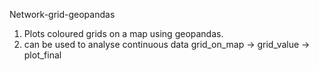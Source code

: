 Network-grid-geopandas

1. Plots coloured grids on a map using geopandas.
2. can be used to analyse continuous data 
grid_on_map -> grid_value -> plot_final
